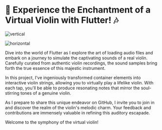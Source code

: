 # 🎻 Experience the Enchantment of a Virtual Violin with Flutter! 🎶
![vertical](https://github.com/abdullaharslan01/FlutterViolinSound/assets/125302932/b60c9358-8ea5-486c-9392-f970f2ef1ec8)

![horizontal](https://github.com/abdullaharslan01/FlutterViolinSound/assets/125302932/f884d451-d7b3-4e13-b7ce-f05b9e82b238)

Dive into the world of Flutter as I explore the art of loading audio files and embark on a journey to simulate the captivating sounds of a real violin. Carefully curated from authentic violin recordings, the sound samples bring forth the true essence of this majestic instrument.

In this project, I've ingeniously transformed container elements into interactive violin strings, allowing you to virtually play a lifelike violin. With each tap, you'll be able to produce resonating notes that mirror the soul-stirring tones of a genuine violin.

As I prepare to share this unique endeavor on GitHub, I invite you to join in and discover the realm of the violin's melodic charm. Your feedback and contributions are immensely valuable in refining this auditory escapade.

Welcome to the symphony of the virtual violin!
